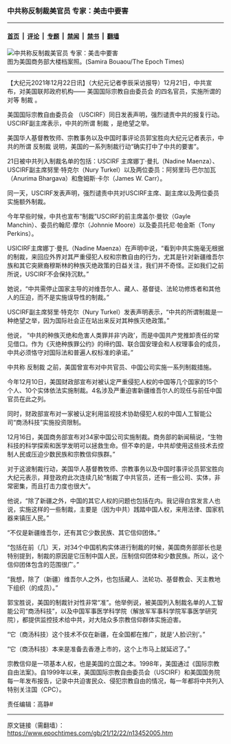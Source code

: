 ### 中共称反制裁美官员 专家：美击中要害

---

#### [首页](../../../..?n13452005) &nbsp;|&nbsp; [评论](../../../../../epoch-comment?n13452005) &nbsp;|&nbsp; [专题](../../../../../epoch-special?n13452005) &nbsp;|&nbsp; [禁闻](../../../../../epoch-news?n13452005) &nbsp;|&nbsp; [禁书](../../../../../books?n13452005) &nbsp;|&nbsp; [翻墙](https://github.com/gfw-breaker/nogfw/blob/master/README.md?n13452005)


<div><img alt="中共称反制裁美官员 专家：美击中要害" class="attachment-djy_600_400 size-djy_600_400 wp-post-image" src="https://i.epochtimes.com/assets/uploads/2020/04/Department_of_Commerce_Samira-Bouaou-600x400.jpg"/>
<div class="caption">
 图为美国商务部大楼档案照。(Samira Bouaou/The Epoch Times)
</div></div><hr/><div class="post_content" id="artbody" itemprop="articleBody">
 <!-- article content begin -->
 <p>
  【大纪元2021年12月22日讯】（大纪元记者李辰采访报导）12月21日，中共宣布，对美国联邦政府机构——
  <ok href="https://www.epochtimes.com/gb/tag/%E7%BE%8E%E5%9B%BD%E5%9B%BD%E9%99%85%E5%AE%97%E6%95%99%E8%87%AA%E7%94%B1%E5%A7%94%E5%91%98%E4%BC%9A.html">
   美国国际宗教自由委员会
  </ok>
  的四名官员，实施所谓的对等
  <ok href="https://www.epochtimes.com/gb/tag/%E5%88%B6%E8%A3%81.html">
   制裁
  </ok>
  。
 </p>
 <p>
  <ok href="https://www.epochtimes.com/gb/tag/%E7%BE%8E%E5%9B%BD%E5%9B%BD%E9%99%85%E5%AE%97%E6%95%99%E8%87%AA%E7%94%B1%E5%A7%94%E5%91%98%E4%BC%9A.html">
   美国国际宗教自由委员会
  </ok>
  （USCIRF）同日发表声明，强烈谴责中共的报复行动。USCIRF副主席表示，中共的所谓
  <ok href="https://www.epochtimes.com/gb/tag/%E5%88%B6%E8%A3%81.html">
   制裁
  </ok>
  ，是绝望之举。
 </p>
 <p>
  美国华人基督教牧师、宗教事务以及中国时事评论员郭宝胜向大纪元记者表示，中共的所谓
  <ok href="https://www.epochtimes.com/gb/tag/%E5%8F%8D%E5%88%B6%E8%A3%81.html">
   反制裁
  </ok>
  说明，美国的一系列制裁行动“确实打中了中共的要害”。
 </p>
 <p>
  21日被中共列入制裁名单的包括：USCIRF 主席娜丁·曼扎（Nadine Maenza）、USCIRF副主席努里·特克尔（Nury Turkel）以及两位委员：阿努里玛·巴尔加瓦（Anurima Bhargava）和詹姆斯·卡尔（James W. Carr）。
 </p>
 <p>
  同一天，USCIRF发表声明，强烈谴责中共对USCIRF主席、副主席以及两位委员实施额外制裁。
 </p>
 <p>
  今年早些时候，中共也宣布“制裁”USCIRF的前主席盖尔·曼钦（Gayle Manchin）、委员约翰尼·摩尔（Johnnie Moore）以及委员托尼·帕金斯（Tony Perkins）。
 </p>
 <p>
  USICIRF主席娜丁·曼扎（Nadine Maenza）在声明中说，“看到中共实施毫无根据的制裁，来回应外界对其严重侵犯人权和宗教自由的行为，尤其是针对新疆维吾尔族和其它突厥裔穆斯林的种族灭绝政策的日益关注，我们并不奇怪。正如我们之前所说，USCIRF不会保持沉默。”
 </p>
 <p>
  她说，“中共需停止国家主导的对维吾尔人、藏人、基督徒、法轮功修炼者和其他人的压迫，而不是实施误导性的制裁。”
 </p>
 <p>
  USCIRF副主席努里·特克尔（Nury Turkel）发表声明表示，“中共的所谓制裁是一种绝望之举，因为国际社会正在站出来反对其种族灭绝政策。”
 </p>
 <p>
  他说， “中共的种族灭绝和危害人类罪并非‘内政’，而是中国共产党推卸责任的常见借口。作为《灭绝种族罪公约》的缔约国、联合国安理会和人权理事会的成员，中共必须恪守对国际法和普遍人权标准的承诺。”
 </p>
 <p>
  中共称
  <ok href="https://www.epochtimes.com/gb/tag/%E5%8F%8D%E5%88%B6%E8%A3%81.html">
   反制裁
  </ok>
  之前，美国曾宣布对中共官员、中国公司实施一系列制裁措施。
 </p>
 <p>
  今年12月10日，美国财政部宣布对被认定严重侵犯人权的中国等几个国家的15个个人、10个实体依法实施制裁。4名涉及严重迫害新疆维吾尔人的现任与前任中国官员在此之列。
 </p>
 <p>
  同时，财政部宣布对一家被认定利用监视技术协助侵犯人权的中国人工智能公司“商汤科技”实施投资限制。
 </p>
 <p>
  12月16日，美国商务部宣布对34家中国公司实施制裁。商务部的新闻稿说，“生物科技的科学探索和医学发明可以拯救生命。但不幸的是，中共却使用这些技术去控制人民或压迫少数民族和宗教信仰族群。”
 </p>
 <p>
  对于这波制裁行动，美国华人基督教牧师、宗教事务以及中国时事评论员郭宝胜向大纪元表示，拜登政府此次连续几轮“制裁了中共官员，还有一些公司、实体，非常密集，而且打击力度也很大”。
 </p>
 <p>
  他说，“除了新疆之外，中国的其它人权的问题也包括在内。我记得白宫发言人也说，实施这样的一些制裁，主要是（因为中共）践踏中国人权，来用法律、国家机器来镇压人民。”
 </p>
 <p>
  “不仅是新疆维吾尔，还有其它少数民族、其它信仰团体。”
 </p>
 <p>
  “包括在前（几）天，对34个中国机构实体进行制裁的时候，美国商务部部长也是特别提到，制裁的原因是它压制中国人民，压制信仰团体和少数民族。所以，这个信仰团体包含的范围很广。”
 </p>
 <p>
  “我想，除了（新疆）维吾尔人之外，也包括藏人、法轮功、基督教会、天主教地下组织（的成员）。”
 </p>
 <p>
  郭宝胜说，美国的制裁针对性非常“准”。他举例说，被美国列入制裁名单的人工智能公司“商汤科技”，以及中国军事医学科学院（解放军军事科学院军事医学研究院），都提供监控技术给中共，对大陆众多宗教信仰群体实施迫害。
 </p>
 <p>
  “它（商汤科技）这个技术不仅在新疆，在全国都在推广，就是‘人脸识别’。”
 </p>
 <p>
  “它（商汤科技）本来是准备去香港上市的，这个上市马上就延迟了。”
 </p>
 <p>
  宗教信仰是一项基本人权，也是美国的立国之本。1998年，美国通过《国际宗教自由法案》。自1999年以来，美国国际宗教自由委员会（USCIRF）和美国国务院每一年发布报告，记录中共迫害民众、侵犯宗教自由的情况，每一年都将中共列入特别关注国（CPC）。
 </p>
 <p>
  责任编辑：高静#
 </p>
 <!-- article content end -->
 <div id="below_article_ad">
 </div>
</div>


---

原文链接（需翻墙）：https://www.epochtimes.com/gb/21/12/22/n13452005.htm